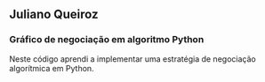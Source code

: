 ## Juliano Queiroz

### Gráfico de negociação em algoritmo Python 

Neste código aprendi a implementar uma estratégia de negociação algorítmica em Python.